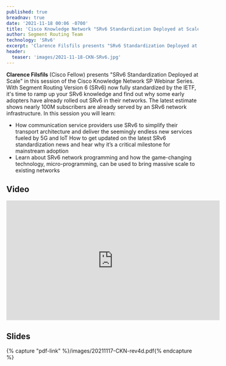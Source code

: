 ```yaml
---
published: true
breadnav: true
date: '2021-11-18 00:06 -0700'
title: 'Cisco Knowledge Network "SRv6 Standardization Deployed at Scale"'
author: Segment Routing Team
technology: 'SRv6'
excerpt: 'Clarence Filsfils presents "SRv6 Standardization Deployed at Scale" in the Cisco Knowledge Network SP webinar series'
header:
  teaser: 'images/2021-11-18-CKN-SRv6.jpg'
---
```


**Clarence Filsfils** (Cisco Fellow) presents "SRv6 Standardization Deployed at Scale" in this session of the Cisco Knowledge Network SP Webinar Series.<br />
With Segment Routing Version 6 (SRv6) now fully standardized by the IETF, it's time to ramp up your SRv6 knowledge and find out why some early adopters have already rolled out SRv6 in their networks. The latest estimate shows nearly 100M subscribers are already served by an SRv6 network infrastructure. In this session you will learn:
* How communication service providers use SRv6 to simplify their transport architecture and deliver the seemingly endless new services fueled by 5G and IoT
How to get updated on the latest SRv6 standardization news and hear why it’s a critical milestone for mainstream adoption
* Learn about SRv6 network programming and how the game-changing technology, micro-programming, can be used to bring massive scale to existing networks

## Video

<iframe width="560" height="315" src="https://www.youtube.com/embed/1YA5ex8kDaY" title="YouTube video player" frameborder="0" allow="accelerometer; autoplay; clipboard-write; encrypted-media; gyroscope; picture-in-picture" allowfullscreen></iframe>

## Slides

{% capture "pdf-link" %}/images/20211117-CKN-rev4d.pdf{% endcapture %}
<script src="{{ 'assets/js/pdfobject.min.js' | relative_url }}"></script>
<div class="fitvidsignore" id="pdf"></div>
<script>PDFObject.embed(" {{ pdf-link | relative_url }} ", "#pdf", {height: "21.5em", width: "31.3em"});</script>
